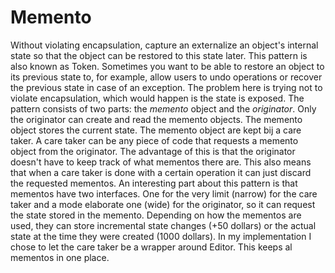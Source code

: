 # Memento
Without violating encapsulation, capture an externalize an object's
internal state so that the object can be restored to this state later.
This pattern is also known as Token.
Sometimes you want to be able to restore an object to its previous state to, for example,
allow users to undo operations or recover the previous state in case of an exception.
The problem here is trying not to violate encapsulation, which would happen is the state is exposed.
The pattern consists of two parts: the _memento_ object and the _originator_.
Only the originator can create and read the memento objects. The memento object stores the current state.
The memento object are kept bij a care taker. A care taker can be any piece of code that requests a memento object
from the originator. The advantage of this is that the originator doesn't have to keep track of what mementos
there are. This also means that when a care taker is done with a certain operation it can just discard
the requested mementos.
An interesting part about this pattern is that mementos have two interfaces.
One for the very limit (narrow) for the care taker and a mode elaborate one (wide) for the originator, so
it can request the state stored in the memento.
Depending on how the mementos are used, they can store incremental state changes (+50 dollars) or the actual state
at the time they were created (1000 dollars).
In my implementation I chose to let the care taker be a wrapper around Editor.
This keeps al mementos in one place.
